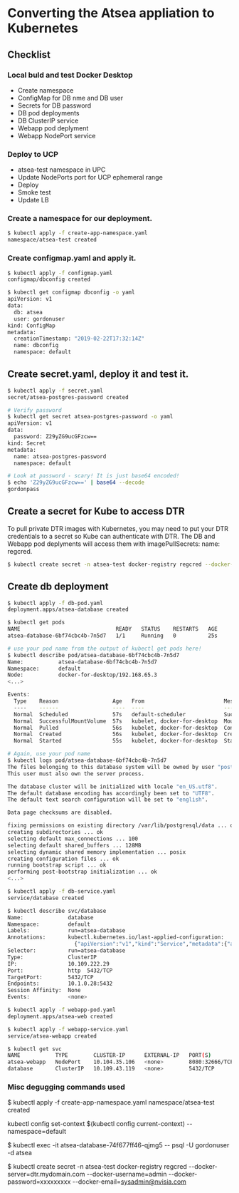 # Converting the Atsea appliation to Kubernetes

## Checklist

### Local buld and test Docker Desktop

- Create namespace
- ConfigMap for DB nme and DB user
- Secrets for DB password
- DB pod deployments
- DB ClusterIP service
- Webapp pod deplyment
- Webapp NodePort service 

### Deploy to UCP

- atsea-test namespace in UPC
- Update NodePorts port for UCP ephemeral range
- Deploy 
- Smoke test
- Update LB

### Create a namespace for our deployment.

```bash
$ kubectl apply -f create-app-namespace.yaml
namespace/atsea-test created
```
### Create configmap.yaml and apply it.
```bash
$ kubectl apply -f configmap.yaml
configmap/dbconfig created

$ kubectl get configmap dbconfig -o yaml
apiVersion: v1
data:
  db: atsea
  user: gordonuser
kind: ConfigMap
metadata:
  creationTimestamp: "2019-02-22T17:32:14Z"
  name: dbconfig
  namespace: default
```

## Create secret.yaml, deploy it and test it.

```bash
$ kubectl apply -f secret.yaml
secret/atsea-postgres-password created

# Verify password 
$ kubectl get secret atsea-postgres-password -o yaml
apiVersion: v1
data:
  password: Z29yZG9ucGFzcw==
kind: Secret
metadata:
  name: atsea-postgres-password
  namespace: default

# Look at password - scary! It is just base64 encoded!
$ echo 'Z29yZG9ucGFzcw==' | base64 --decode
gordonpass
```

## Create a secret for Kube to access DTR

To pull private DTR images with Kubernetes, you may need to put your DTR credentials to a secret so Kube can authenticate with DTR. The DB and Webapp pod deplyments will access them with imagePullSecrets: name: regcred.

```bash
$ kubectl create secret -n atsea-test docker-registry regcred --docker-server=dtr.mydomain.com --docker-username=admin --docker-password=xxxxxxxxx --docker-email=someuser@mydomain.com
```

## Create db deployment

```bash
$ kubectl apply -f db-pod.yaml
deployment.apps/atsea-database created

$ kubectl get pods
NAME                              READY   STATUS    RESTARTS   AGE
atsea-database-6bf74cbc4b-7n5d7   1/1     Running   0          25s

# use your pod name from the output of kubectl get pods here!
$ kubectl describe pod/atsea-database-6bf74cbc4b-7n5d7
Name:           atsea-database-6bf74cbc4b-7n5d7
Namespace:      default
Node:           docker-for-desktop/192.168.65.3
<...>

Events:
  Type    Reason                 Age   From                         Message
  ----    ------                 ----  ----                         -------
  Normal  Scheduled              57s   default-scheduler            Successfully assigned atsea-database-6bf74cbc4b-7n5d7 to docker-for-desktop
  Normal  SuccessfulMountVolume  57s   kubelet, docker-for-desktop  MountVolume.SetUp succeeded for volume "default-token-wmj5r"
  Normal  Pulled                 56s   kubelet, docker-for-desktop  Container image "dtr.mydomain.com/test/atsea-db_build:RC-test" already present on machine
  Normal  Created                56s   kubelet, docker-for-desktop  Created container
  Normal  Started                55s   kubelet, docker-for-desktop  Started container

# Again, use your pod name
$ kubectl logs pod/atsea-database-6bf74cbc4b-7n5d7
The files belonging to this database system will be owned by user "postgres".
This user must also own the server process.

The database cluster will be initialized with locale "en_US.utf8".
The default database encoding has accordingly been set to "UTF8".
The default text search configuration will be set to "english".

Data page checksums are disabled.

fixing permissions on existing directory /var/lib/postgresql/data ... ok
creating subdirectories ... ok
selecting default max_connections ... 100
selecting default shared_buffers ... 128MB
selecting dynamic shared memory implementation ... posix
creating configuration files ... ok
running bootstrap script ... ok
performing post-bootstrap initialization ... ok
<...>

$ kubectl apply -f db-service.yaml
service/database created

$ kubectl describe svc/database
Name:              database
Namespace:         default
Labels:            run=atsea-database
Annotations:       kubectl.kubernetes.io/last-applied-configuration:
                     {"apiVersion":"v1","kind":"Service","metadata":{"annotations":{},"labels":{"run":"atsea-database"},"name":"database","namespace":"default"...
Selector:          run=atsea-database
Type:              ClusterIP
IP:                10.109.222.29
Port:              http  5432/TCP
TargetPort:        5432/TCP
Endpoints:         10.1.0.28:5432
Session Affinity:  None
Events:            <none>

$ kubectl apply -f webapp-pod.yaml
deployment.apps/atsea-web created

$ kubectl apply -f webapp-service.yaml
service/atsea-webapp created

$ kubectl get svc
NAME           TYPE        CLUSTER-IP      EXTERNAL-IP   PORT(S)          AGE
atsea-webapp   NodePort    10.104.35.106   <none>        8080:32666/TCP   29s
database       ClusterIP   10.109.43.119   <none>        5432/TCP         1m
```


### Misc degugging commands used 
$ kubectl apply -f create-app-namespace.yaml
namespace/atsea-test created

kubectl config set-context $(kubectl config current-context) --namespace=default


$ kubectl exec -it atsea-database-74f677ff46-qjmg5 -- psql -U gordonuser -d atsea

$ kubectl create secret -n atsea-test docker-registry regcred --docker-server=dtr.mydomain.com --docker-username=admin --docker-password=xxxxxxxxx --docker-email=sysadmin@nvisia.com